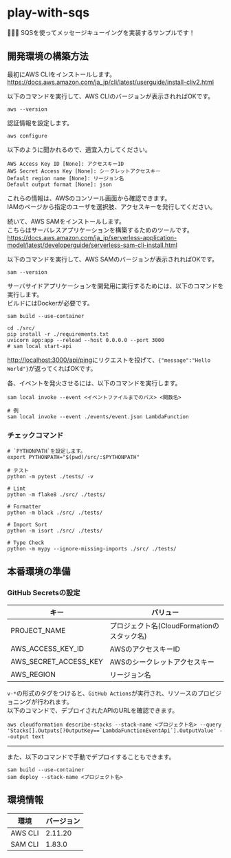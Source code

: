 # play-with-sqs

💏💏💏 SQSを使ってメッセージキューイングを実装するサンプルです！  

## 開発環境の構築方法

最初にAWS CLIをインストールします。  
<https://docs.aws.amazon.com/ja_jp/cli/latest/userguide/install-cliv2.html>  

以下のコマンドを実行して、AWS CLIのバージョンが表示されればOKです。  

```shell
aws --version
```

認証情報を設定します。  

```shell
aws configure
```

以下のように聞かれるので、適宜入力してください。

```shell
AWS Access Key ID [None]: アクセスキーID
AWS Secret Access Key [None]: シークレットアクセスキー
Default region name [None]: リージョン名
Default output format [None]: json
```

これらの情報は、AWSのコンソール画面から確認できます。  
IAMのページから指定のユーザを選択肢、アクセスキーを発行してください。  

続いて、AWS SAMをインストールします。  
こちらはサーバレスアプリケーションを構築するためのツールです。  
<https://docs.aws.amazon.com/ja_jp/serverless-application-model/latest/developerguide/serverless-sam-cli-install.html>  

以下のコマンドを実行して、AWS SAMのバージョンが表示されればOKです。  

```shell
sam --version
```

サーバサイドアプリケーションを開発用に実行するためには、以下のコマンドを実行します。  
ビルドにはDockerが必要です。  

```shell
sam build --use-container

cd ./src/
pip install -r ./requirements.txt
uvicorn app:app --reload --host 0.0.0.0 --port 3000
# sam local start-api
```

<http://localhost:3000/api/ping>にリクエストを投げて、`{"message":"Hello World"}`が返ってくればOKです。  

各、イベントを発火させるには、以下のコマンドを実行します。  

```shell
sam local invoke --event <イベントファイルまでのパス> <関数名>

# 例
sam local invoke --event ./events/event.json LambdaFunction
```

### チェックコマンド

```shell
# `PYTHONPATH`を設定します。
export PYTHONPATH="$(pwd)/src/:$PYTHONPATH"

# テスト
python -m pytest ./tests/ -v

# Lint
python -m flake8 ./src/ ./tests/

# Formatter
python -m black ./src/ ./tests/

# Import Sort
python -m isort ./src/ ./tests/

# Type Check
python -m mypy --ignore-missing-imports ./src/ ./tests/
```

## 本番環境の準備

### GitHub Secretsの設定

| キー | バリュー |
| --- | --- |
| PROJECT_NAME | プロジェクト名(CloudFormationのスタック名) |
| AWS_ACCESS_KEY_ID | AWSのアクセスキーID |
| AWS_SECRET_ACCESS_KEY | AWSのシークレットアクセスキー |
| AWS_REGION | リージョン名 |

`v-*`の形式のタグをつけると、`GitHub Actions`が実行され、リソースのプロビジョニングが行われます。  
以下のコマンドで、デプロイされたAPIのURLを確認できます。  

```shell
aws cloudformation describe-stacks --stack-name <プロジェクト名> --query 'Stacks[].Outputs[?OutputKey==`LambdaFunctionEventApi`].OutputValue' --output text
```

---

また、以下のコマンドで手動でデプロイすることもできます。  

```shell
sam build --use-container
sam deploy --stack-name <プロジェクト名>
```

## 環境情報

| 環境 | バージョン |
| --- | --- |
| AWS CLI | 2.11.20 |
| SAM CLI | 1.83.0 |
